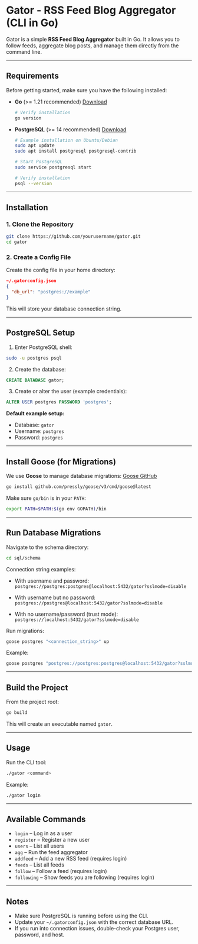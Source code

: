 # Gator - RSS Feed Blog Aggregator (CLI in Go)

Gator is a simple **RSS Feed Blog Aggregator** built in Go.
It allows you to follow feeds, aggregate blog posts, and manage them directly from the command line.

---

## Requirements

Before getting started, make sure you have the following installed:

* **Go** (>= 1.21 recommended)
  [Download](https://go.dev/dl/)

  ```bash
  # Verify installation
  go version
  ```

* **PostgreSQL** (>= 14 recommended)
  [Download](https://www.postgresql.org/download/)

  ```bash
  # Example installation on Ubuntu/Debian
  sudo apt update
  sudo apt install postgresql postgresql-contrib

  # Start PostgreSQL
  sudo service postgresql start

  # Verify installation
  psql --version
  ```

---

## Installation

### 1. Clone the Repository

```bash
git clone https://github.com/yourusername/gator.git
cd gator
```

### 2. Create a Config File

Create the config file in your home directory:

```json
~/.gatorconfig.json
{
  "db_url": "postgres://example"
}
```

This will store your database connection string.

---

## PostgreSQL Setup

1. Enter PostgreSQL shell:

```bash
sudo -u postgres psql
```

2. Create the database:

```sql
CREATE DATABASE gator;
```

3. Create or alter the user (example credentials):

```sql
ALTER USER postgres PASSWORD 'postgres';
```

**Default example setup:**

* Database: `gator`
* Username: `postgres`
* Password: `postgres`

---

## Install Goose (for Migrations)

We use **Goose** to manage database migrations: [Goose GitHub](https://github.com/pressly/goose)

```bash
go install github.com/pressly/goose/v3/cmd/goose@latest
```

Make sure `go/bin` is in your `PATH`:

```bash
export PATH=$PATH:$(go env GOPATH)/bin
```

---

## Run Database Migrations

Navigate to the schema directory:

```bash
cd sql/schema
```

Connection string examples:

* With username and password:
  `postgres://postgres:postgres@localhost:5432/gator?sslmode=disable`

* With username but no password:
  `postgres://postgres@localhost:5432/gator?sslmode=disable`

* With no username/password (trust mode):
  `postgres://localhost:5432/gator?sslmode=disable`

Run migrations:

```bash
goose postgres "<connection_string>" up
```

Example:

```bash
goose postgres "postgres://postgres:postgres@localhost:5432/gator?sslmode=disable" up
```

---

## Build the Project

From the project root:

```bash
go build
```

This will create an executable named `gator`.

---

## Usage

Run the CLI tool:

```bash
./gator <command>
```

Example:

```bash
./gator login
```

---

## Available Commands

* `login`       – Log in as a user
* `register`    – Register a new user
* `users`       – List all users
* `agg`         – Run the feed aggregator
* `addfeed`     – Add a new RSS feed (requires login)
* `feeds`       – List all feeds
* `follow`      – Follow a feed (requires login)
* `following`   – Show feeds you are following (requires login)

---

## Notes

* Make sure PostgreSQL is running before using the CLI.
* Update your `~/.gatorconfig.json` with the correct database URL.
* If you run into connection issues, double-check your Postgres user, password, and host.
